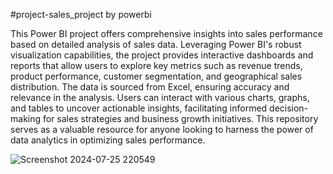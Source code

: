 #project-sales_project by powerbi

This Power BI project offers comprehensive insights into sales performance based on detailed analysis of sales data. Leveraging Power BI's robust visualization capabilities, the project provides interactive dashboards and reports that allow users to explore key metrics such as revenue trends, product performance, customer segmentation, and geographical sales distribution. The data is sourced from Excel, ensuring accuracy and relevance in the analysis. Users can interact with various charts, graphs, and tables to uncover actionable insights, facilitating informed decision-making for sales strategies and business growth initiatives. This repository serves as a valuable resource for anyone looking to harness the power of data analytics in optimizing sales performance.


![Screenshot 2024-07-25 220549](https://github.com/user-attachments/assets/faf7a788-f46a-418c-a6ad-3f2cfeee3d0b)



